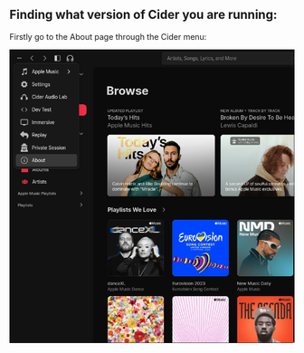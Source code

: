 ## Finding what version of Cider you are running:

Firstly go to the About page through the Cider menu:

![Cider Menu](/docs/image.png)